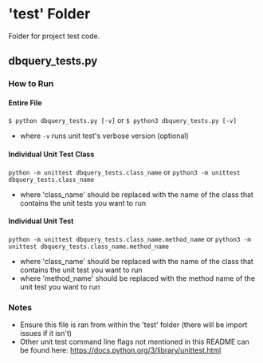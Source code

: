 # 'test' Folder

Folder for project test code.

## dbquery_tests.py

### How to Run

#### Entire File

```$ python dbquery_tests.py [-v]```
or
```$ python3 dbquery_tests.py [-v]```

- where ```-v``` runs unit test's verbose version (optional)

#### Individual Unit Test Class

```python -m unittest dbquery_tests.class_name```
or
```python3 -m unittest dbquery_tests.class_name```

- where 'class_name' should be replaced with the name of the class that contains the unit tests you want to run

#### Individual Unit Test

```python -m unittest dbquery_tests.class_name.method_name```
or
```python3 -m unittest dbquery_tests.class_name.method_name```

- where 'class_name' should be replaced with the name of the class that contains the unit test you want to run
- where 'method_name' should be replaced with the method name of the unit test you want to run

### Notes
- Ensure this file is ran from within the 'test' folder (there will be import issues if it isn't)
- Other unit test command line flags not mentioned in this README can be found here: https://docs.python.org/3/library/unittest.html